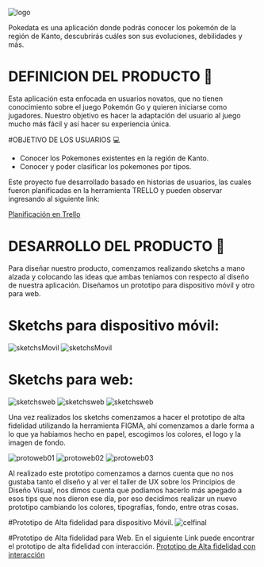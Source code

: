 ![logo](./src/img/logotipo2.svg "logotipo2")

Pokedata es una aplicación donde podrás conocer los pokemón de la región de Kanto, descubrirás cuáles son sus evoluciones, debilidades y más.

# DEFINICION DEL PRODUCTO 🔎
Esta aplicación esta enfocada en usuarios novatos, que no tienen conocimiento sobre el juego Pokemón Go y quieren iniciarse como jugadores. Nuestro objetivo es hacer la adaptación del usuario al juego mucho más fácil y así hacer su experiencia única.

#OBJETIVO DE LOS USUARIOS 💻

- Conocer los Pokemones existentes en la región de Kanto.
- Conocer y poder clasificar los pokemones por tipos.

Este proyecto fue desarrollado basado en historias de usuarios, las cuales fueron planificadas en la herramienta TRELLO y pueden observar ingresando al siguiente link:

[Planificación en Trello](https://trello.com/b/5ffTeJcI/data-lovers)

# DESARROLLO DEL PRODUCTO 🚀

Para diseñar nuestro producto, comenzamos realizando sketchs a mano alzada y colocando las ideas que ambas teniamos con respecto al diseño de nuestra aplicación. Diseñamos un prototipo para dispositivo móvil y otro para web.

# Sketchs para dispositivo móvil:
![sketchsMovil](./src/img/cel01.jpg "Movil")
![sketchsMovil](./src/img/cel02.jpg "Movil")

# Sketchs para web:

![sketchsweb](./src/img/web01.jpg "web")
![sketchsweb](./src/img/web02.jpg "web")
![sketchsweb](./src/img/web03.jpg "web")

Una vez realizados los sketchs comenzamos a hacer el prototipo de alta fidelidad utilizando la herramienta FIGMA, ahí comenzamos a darle forma a lo que ya habiamos hecho en papel, escogimos los colores, el logo y la imagen de fondo.

![protoweb01](./src/img/protoweb01.png "web1")
![protoweb02](./src/img/protoweb02.png "web2")
![protoweb03](./src/img/protoweb03.png "web3")

Al realizado este prototipo comenzamos a darnos cuenta que no nos gustaba tanto el diseño y al ver el taller de UX sobre los Principios de Diseño Visual, nos dimos cuenta que podiamos hacerlo más apegado a esos tips que nos dieron ese día, por eso decidimos realizar un nuevo prototipo cambiando los colores, tipografías, fondo, entre otras cosas. 

#Prototipo de Alta fidelidad para dispositivo Móvil.
![celfinal](./src/img/cel.png "celfinal")

#Prototipo de Alta fidelidad para Web.
En el siguiente Link puede encontrar el prototipo de alta fidelidad con interacción.
[Prototipo de Alta fidelidad con interacción](https://www.figma.com/proto/JtPAE7bpiwhrdXGC6m95FP/PokeData?node-id=1%3A392&scaling=scale-down)










